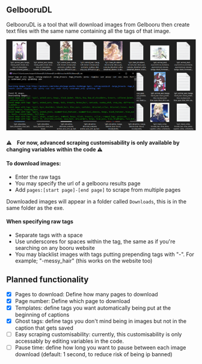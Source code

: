 ## GelbooruDL

GelbooruDL is a tool that will download images from Gelbooru then create text files with the same name containing all the tags of that image.

<img src="https://github.com/hopto-dot/Gelbooru-Downloader/blob/master/GBDL.png?raw=true" width="700">

#### ⚠　For now, advanced scraping customisability is only available by changing variables within the code ⚠

#### To download images:
* Enter the raw tags
* You may specify the url of a gelbooru results page
* Add `pages:[start page]-[end page]` to scrape from multiple pages

Downloaded images will appear in a folder called `Downloads`, this is in the same folder as the exe.

#### When specifying raw tags
* Separate tags with a space
* Use underscores for spaces within the tag, the same as if you're searching on any booru website
* You may blacklist images with tags putting prepending tags with "-". For example; "-messy_hair" (this works on the website too)

## Planned functionality
- [X] Pages to download: Define how many pages to download
- [X] Page number: Define which page to download
- [X] Templates: define tags you want automatically being put at the beginning of captions
- [X] Ghost tags: define tags you don't mind being in images but not in the caption that gets saved
- [ ] Easy scraping customisability: currently, this customisability is only accessably by editing variables in the code.
- [ ] Pause time: define how long you want to pause between each image download (default: 1 second, to reduce risk of being ip banned)
